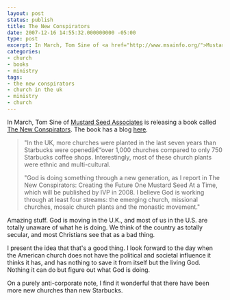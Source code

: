 ```yaml
---
layout: post
status: publish
title: The New Conspirators
date: 2007-12-16 14:55:32.000000000 -05:00
type: post
excerpt: In March, Tom Sine of <a href="http://www.msainfo.org/">Mustard Seed Associates</a> is releasing a book called <a href="http://www.amazon.com/gp/redirect.html?ie=UTF8&amp;location=http%3A%2F%2Fwww.amazon.com%2Fgp%2Fproduct%2F0830833846%3Fie%3DUTF8%26coliid%3DIIEBZYV9R6QQY%26colid%3D1W735RDWX7WS4&amp;tag=jonathanstega-20&amp;linkCode=ur2&amp;camp=1789&amp;creative=9325">The New Conspirators</a>. The book has a blog <a href="http://mustardseedjourney.wordpress.com/">here</a>.
categories:
- church
- books
- ministry
tags:
- the new conspirators
- church in the uk
- ministry
- church
---
```

In March, Tom Sine of <a href="http://www.msainfo.org/">Mustard Seed Associates</a> is releasing a book called <a href="http://www.amazon.com/gp/redirect.html?ie=UTF8&amp;location=http%3A%2F%2Fwww.amazon.com%2Fgp%2Fproduct%2F0830833846%3Fie%3DUTF8%26coliid%3DIIEBZYV9R6QQY%26colid%3D1W735RDWX7WS4&amp;tag=jonathanstega-20&amp;linkCode=ur2&amp;camp=1789&amp;creative=9325">The New Conspirators</a>. The book has a blog <a href="http://mustardseedjourney.wordpress.com/">here</a>.
<blockquote><p>"In the UK, more churches were planted in the last seven years than Starbucks were opened&acirc;&euro;&ldquo;over 1,000 churches compared to only 750 Starbucks coffee shops. Interestingly, most of these church plants were ethnic and multi-cultural.</p>
<p>"God is doing something through a new generation, as I report in The New Conspirators: Creating the Future One Mustard Seed At a Time, which will be published by IVP in 2008. I believe God is working through at least four streams: the emerging church, missional churches, mosaic church plants and the monastic movement."</p></blockquote>
Amazing stuff. God is moving in the U.K., and most of us in the U.S. are totally unaware of what he is doing. We think of the country as totally secular, and most Christians see that as a bad thing.

I present the idea that that's a good thing. I look forward to the day when the American church does not have the political and societal influence it thinks it has, and has nothing to save it from itself but the living God. Nothing it can do but figure out what God is doing.

On a purely anti-corporate note, I find it wonderful that there have been more new churches than new Starbucks.

